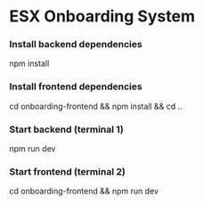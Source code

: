 # ESX Onboarding System
### Install backend dependencies
npm install

### Install frontend dependencies
cd onboarding-frontend && npm install && cd ..

### Start backend (terminal 1)
npm run dev

### Start frontend (terminal 2) 
cd onboarding-frontend && npm run dev
